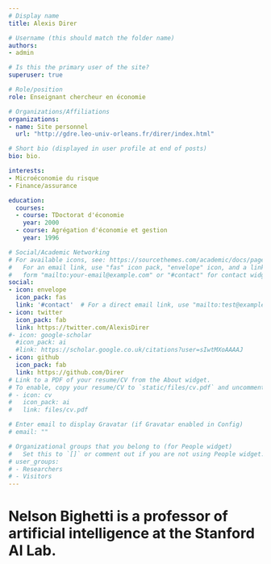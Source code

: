 ```yaml
---
# Display name
title: Alexis Direr

# Username (this should match the folder name)
authors:
- admin

# Is this the primary user of the site?
superuser: true

# Role/position
role: Enseignant chercheur en économie

# Organizations/Affiliations
organizations:
- name: Site personnel
  url: "http://gdre.leo-univ-orleans.fr/direr/index.html"

# Short bio (displayed in user profile at end of posts)
bio: bio.

interests:
- Microéconomie du risque
- Finance/assurance

education:
  courses:
  - course: TDoctorat d'économie
    year: 2000
  - course: Agrégation d'économie et gestion
    year: 1996

# Social/Academic Networking
# For available icons, see: https://sourcethemes.com/academic/docs/page-builder/#icons
#   For an email link, use "fas" icon pack, "envelope" icon, and a link in the
#   form "mailto:your-email@example.com" or "#contact" for contact widget.
social:
- icon: envelope
  icon_pack: fas
  link: '#contact'  # For a direct email link, use "mailto:test@example.org".
- icon: twitter
  icon_pack: fab
  link: https://twitter.com/AlexisDirer
#- icon: google-scholar
  #icon_pack: ai
  #link: https://scholar.google.co.uk/citations?user=sIwtMXoAAAAJ
- icon: github
  icon_pack: fab
  link: https://github.com/Direr
# Link to a PDF of your resume/CV from the About widget.
# To enable, copy your resume/CV to `static/files/cv.pdf` and uncomment the lines below.
# - icon: cv
#   icon_pack: ai
#   link: files/cv.pdf

# Enter email to display Gravatar (if Gravatar enabled in Config)
# email: ""

# Organizational groups that you belong to (for People widget)
#   Set this to `[]` or comment out if you are not using People widget.
# user_groups:
# - Researchers
# - Visitors
---
```


# Nelson Bighetti is a professor of artificial intelligence at the Stanford AI Lab. 
